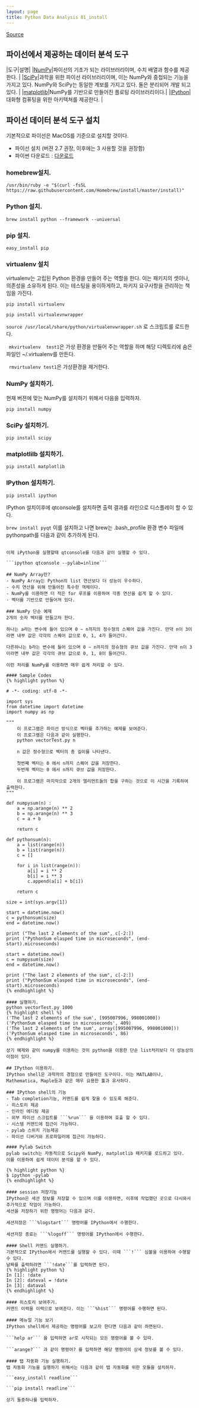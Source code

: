```yaml
---
layout: page
title: Python Data Analysis 01_install
---
```


[Source](https://github.com/unclebae/python3-data-analysis)

## 파이선에서 제공하는 데이터 분석 도구

|도구|설명|
|[NumPy](http://www.numpy.org/)|파이선의 기초가 되는 라이브러리이며, 수치 배열과 함수를 제공한다. |
|[SciPy](http://docs.scipy.org/doc/)|과학을 위한 파이선 라이브러리이며, 이는 NumPy와 중첩되는 기능을 가지고 있다. NumPy와 SciPy는 동일한 계보를 가지고 있다. 둘은 분리되어 개발 되고 있다. |
|[matplotlib](http://matplotlib.org/)|NumPy를 기반으로 만들어진 플로팅 라이브러리이다.|
|[IPython](https://ipython.org/)|대화형 컴퓨팅을 위한 아키텍쳐를 제공한다. |

## 파이선 데이터 분석 도구 설치 
기본적으로 파이선은 MacOS를 기준으로 설치할 것이다. 

- 파이선 설치 (버젼 2.7 권장, 이후에는 3 사용할 것을 권장함)
- 파이썬 다운로드 : [다운로드](https://www.python.org/downloads/)

### homebrew설치. 
```/usr/bin/ruby -e "$(curl -fsSL https://raw.githubusercontent.com/Homebrew/install/master/install)"```

### Python 설치.
```brew install python --framework --universal```

### pip 설치. 
```easy_install pip```

### virtualenv 설치
virtualenv는 고립된 Python 환경을 만들어 주는 역할을 한다. 이는 패키지의 셋이나, 의존성을 소유하게 된다. 
이는 테스팅을 용이하게하고, 파키지 요구사항을 관리하는 책임을 가진다. 

```pip install virtualenv```

```pip install virtualevnwrapper```

```source /usr/local/share/python/virtualenvwrapper.sh``` 로 스크립트를 로드한다. 

``` mkvirtualenv  test1```은 가상 환경을 만들어 주는 역할을 하며 해당 디렉토리에 숨은 파일인 ~/.virtualenv를 만든다. 

``` rmvirtualenv test1```은 가상환경을 제거한다. 

### NumPy 설치하기. 
현재 버젼에 맞는 NumPy를 설치하기 위해서 다음을 입력하자. 

```pip install numpy``` 
### SciPy 설치하기. 

```pip install scipy``` 

### matplotlilb 설치하기. 

```pip install matplotlib```

### IPython 설치하기. 

```pip install ipython```

IPython 설치이후에 qtconsole를 설치하면 출력 결과를 라인으로 디스플레이 할 수 있다.

```brew install pyqt```
이를 설치하고 나면 brew는 .bash_profile 환경 변수 파일에 pythonpath를 다음과 같이 추가하게 된다. 

```export PYTHONPATH=/usr/local/lib/python:$PYTHONPATH

이제 iPython을 실행할때 qtconsole를 다음과 같이 실행할 수 있다. 

```ipython qtconsole --pylab=inline``` 

## NumPy Array란?
- NumPy Array는 Python의 list 연산보다 더 성능이 우수하다. 
- 수치 연산을 위해 만들어진 특수한 객체이다. 
- NumPy를 이용하면 더 적은 for 루프를 이용하여 각종 연산을 쉽게 할 수 있다. 
- 벡터를 기반으로 만들어져 있다. 

### NumPy 단순 예제 
2개의 숫자 벡터를 만들고자 한다. 

하나는 a라는 변수에 들어 있으며 0 ~ n까지의 정수형의 스퀘어 값을 가진다. 만약 n이 3이라면 내부 값은 각각의 스퀘어 값으로 0, 1, 4가 들어간다. 

다른하나는 b라는 변수에 들어 있으며 0 ~ n까지의 정슈형의 큐브 값을 가진다. 만약 n이 3이라면 내부 값은 각각의 큐브 값으로 0, 1, 8이 들어간다.  

이런 처리를 NumPy를 이용하면 매우 쉽게 처리할 수 있다. 

#### Sample Codes
{% highlight python %}

# -*- coding: utf-8 -*-

import sys
from datetime import datetime
import numpy as np

"""
    이 프로그램은 파이선 방식으로 벡터를 추가하는 예제를 보여준다. 
	이 프로그램은 다음과 같이 실행한다. 
	python vectorTest.py n

	n 값은 정수형으로 벡터의 총 길이를 나타낸다. 

	첫번째 벡터는 0 에서 n까지 스퀘어 값을 저장한다. 
	두번재 벡터는 0 에서 n까지 큐브 값을 저장한다. 

	이 프로그램은 마지막으로 2개의 엘리먼트들의 합을 구하는 것으로 이 시간을 기록하여 출력한다. 
"""

def numpysum(n) :
	a = np.arange(n) ** 2
	b = np.arange(n) ** 3
	c = a + b

	return c

def pythonsum(n):
	a = list(range(n))
	b = list(range(n))
	c = []

	for i in list(range(n)):
		a[i] = i ** 2
		b[i] = i ** 3
		c.append(a[i] + b[i])

	return c

size = int(sys.argv[1])

start = datetime.now()
c = pythonsum(size)
end = datetime.now()

print ("The last 2 elements of the sum", c[-2:])
print ("PythonSum elasped time in microseconds", (end-start).microseconds)

start = datetime.now()
c = numpysum(size)
end = datetime.now()

print ("The last 2 elements of the sum", c[-2:])
print ("PythonSum elasped time in microseconds", (end-start).microseconds)
{% endhighlight %}

#### 실행하기. 
python vectorTest.py 1000
{% highlight shell %}
('The last 2 elements of the sum', [995007996, 998001000])
('PythonSum elasped time in microseconds', 409)
('The last 2 elements of the sum', array([995007996, 998001000]))
('PythonSum elasped time in microseconds', 86)
{% endhighlight %}

상기 예제와 같이 numpy를 이용하는 것이 python을 이용한 단순 list처리보다 더 성능상의 이점이 있다. 

## IPython 이용하기. 
IPython shell은 과학자의 경험으로 만들어진 도구이다. 이는 MATLAB이나, Mathematica, Maple등과 같은 매우 요용한 툴과 유사하다. 

### IPython shell의 기능 
- Tab completion기능, 커맨드를 쉽게 찾을 수 있도록 해준다. 
- 히스토리 제공
- 인라인 에디팅 제공
- 외부 파이선 스크립트를 ```%run``` 을 이용하여 호출 할 수 있다. 
- 시스템 커맨드에 접근이 가능하다. 
- pylab 스위치 기능제공  
- 파이선 디버거와 프로파일러에 접근이 가능하다. 

#### Pylab Switch 
pylab switch는 자동적으로 Scipy와 NumPy, matplotlib 패키지를 로드하고 있다. 
이를 이용하여 쉽게 데이터 분석을 할 수 있다. 

{% highlight python %}
$ ipython -pylab
{% endhighlight %}

#### session 저장기능 
IPython은 세션 정보를 저장할 수 있으며 이를 이용하면, 이후에 작업했던 곳으로 다시와서 추가적으로 작업이 가능하다. 
세션을 저장하기 위한 명령어는 다음과 같다.

세션저장은 ```%logstart``` 명령어를 IPython에서 수행한다. 

세션저장 종료는 ```%logoff``` 명령어를 IPython에서 수행한다. 

#### Shell 커맨드 실행하기. 
기본적으로 IPython에서 커맨드를 실행할 수 있다. 이때 ```!``` 심볼을 이용하여 수행할 수 있다. 
날짜를 출력하려면 ```!date```를 입력하면 된다. 
{% highlight python %}
In [1]: !date
In [2]: dateval = !date
In [3]: dataval
{% endhighlight %}

#### 히스토리 보여주기. 
커맨드 이력을 이력으로 보여준다. 이는 ```%hist``` 명령어를 수행하면 된다. 

#### 메뉴얼 기능 보기 
IPython shell에서 제공하는 명령어를 보고자 한다면 다음과 같이 하면된다. 

```help ar``` 을 입력하면 ar로 시작되는 모든 명령어를 볼 수 있따. 

```arange?``` 과 같이 명령어? 를 입력하면 해당 명령어의 상세 정보를 볼 수 있다. 

#### 탭 자동화 기능 실행하기. 
탭 자동화 기능을 실행하기 위해서는 다음과 같이 탭 자동화를 위한 모듈을 설치하자. 

```easy_install readline```

```pip install readline```

상기 둘중하나를 입력하자. 



